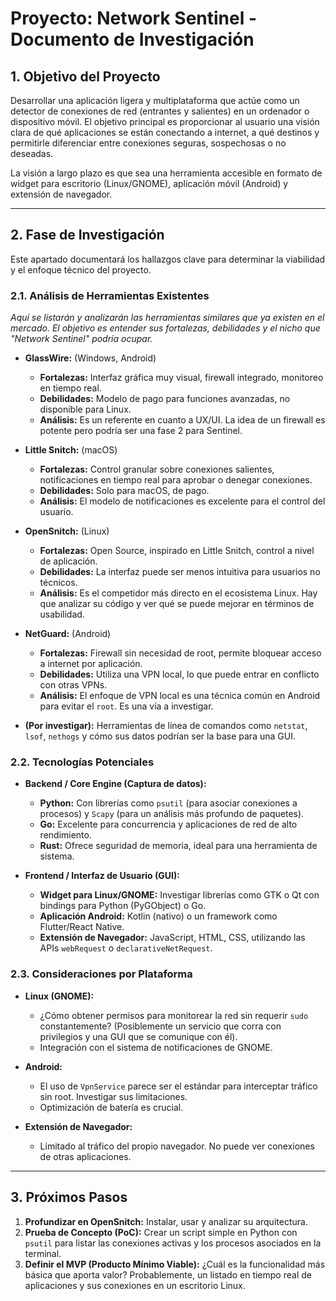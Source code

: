 # Proyecto: Network Sentinel - Documento de Investigación

## 1. Objetivo del Proyecto

Desarrollar una aplicación ligera y multiplataforma que actúe como un detector de conexiones de red (entrantes y salientes) en un ordenador o dispositivo móvil. El objetivo principal es proporcionar al usuario una visión clara de qué aplicaciones se están conectando a internet, a qué destinos y permitirle diferenciar entre conexiones seguras, sospechosas o no deseadas.

La visión a largo plazo es que sea una herramienta accesible en formato de widget para escritorio (Linux/GNOME), aplicación móvil (Android) y extensión de navegador.

---

## 2. Fase de Investigación

Este apartado documentará los hallazgos clave para determinar la viabilidad y el enfoque técnico del proyecto.

### 2.1. Análisis de Herramientas Existentes

*Aquí se listarán y analizarán las herramientas similares que ya existen en el mercado. El objetivo es entender sus fortalezas, debilidades y el nicho que "Network Sentinel" podría ocupar.*

*   **GlassWire:** (Windows, Android)
    *   **Fortalezas:** Interfaz gráfica muy visual, firewall integrado, monitoreo en tiempo real.
    *   **Debilidades:** Modelo de pago para funciones avanzadas, no disponible para Linux.
    *   **Análisis:** Es un referente en cuanto a UX/UI. La idea de un firewall es potente pero podría ser una fase 2 para Sentinel.

*   **Little Snitch:** (macOS)
    *   **Fortalezas:** Control granular sobre conexiones salientes, notificaciones en tiempo real para aprobar o denegar conexiones.
    *   **Debilidades:** Solo para macOS, de pago.
    *   **Análisis:** El modelo de notificaciones es excelente para el control del usuario.

*   **OpenSnitch:** (Linux)
    *   **Fortalezas:** Open Source, inspirado en Little Snitch, control a nivel de aplicación.
    *   **Debilidades:** La interfaz puede ser menos intuitiva para usuarios no técnicos.
    *   **Análisis:** Es el competidor más directo en el ecosistema Linux. Hay que analizar su código y ver qué se puede mejorar en términos de usabilidad.

*   **NetGuard:** (Android)
    *   **Fortalezas:** Firewall sin necesidad de root, permite bloquear acceso a internet por aplicación.
    *   **Debilidades:** Utiliza una VPN local, lo que puede entrar en conflicto con otras VPNs.
    *   **Análisis:** El enfoque de VPN local es una técnica común en Android para evitar el `root`. Es una vía a investigar.

*   **(Por investigar):** Herramientas de línea de comandos como `netstat`, `lsof`, `nethogs` y cómo sus datos podrían ser la base para una GUI.

### 2.2. Tecnologías Potenciales

*   **Backend / Core Engine (Captura de datos):**
    *   **Python:** Con librerías como `psutil` (para asociar conexiones a procesos) y `Scapy` (para un análisis más profundo de paquetes).
    *   **Go:** Excelente para concurrencia y aplicaciones de red de alto rendimiento.
    *   **Rust:** Ofrece seguridad de memoria, ideal para una herramienta de sistema.

*   **Frontend / Interfaz de Usuario (GUI):**
    *   **Widget para Linux/GNOME:** Investigar librerías como GTK o Qt con bindings para Python (PyGObject) o Go.
    *   **Aplicación Android:** Kotlin (nativo) o un framework como Flutter/React Native.
    *   **Extensión de Navegador:** JavaScript, HTML, CSS, utilizando las APIs `webRequest` o `declarativeNetRequest`.

### 2.3. Consideraciones por Plataforma

*   **Linux (GNOME):**
    *   ¿Cómo obtener permisos para monitorear la red sin requerir `sudo` constantemente? (Posiblemente un servicio que corra con privilegios y una GUI que se comunique con él).
    *   Integración con el sistema de notificaciones de GNOME.

*   **Android:**
    *   El uso de `VpnService` parece ser el estándar para interceptar tráfico sin root. Investigar sus limitaciones.
    *   Optimización de batería es crucial.

*   **Extensión de Navegador:**
    *   Limitado al tráfico del propio navegador. No puede ver conexiones de otras aplicaciones.

---

## 3. Próximos Pasos

1.  **Profundizar en OpenSnitch:** Instalar, usar y analizar su arquitectura.
2.  **Prueba de Concepto (PoC):** Crear un script simple en Python con `psutil` para listar las conexiones activas y los procesos asociados en la terminal.
3.  **Definir el MVP (Producto Mínimo Viable):** ¿Cuál es la funcionalidad más básica que aporta valor? Probablemente, un listado en tiempo real de aplicaciones y sus conexiones en un escritorio Linux.
